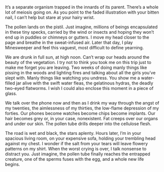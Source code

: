 It’s a separate organism trapped in the innards of its parent. There’s a whole lot of meiosis going on. As you point to the faded illustration with your bitten nail, I can’t help but stare at your hairy wrist.

The pollen lands on the pistil. Just imagine, millions of beings encapsulated in these tiny specks, carried by the wind or insects and hoping they won’t end up in puddles or chimneys or gutters. I move my head closer to the page and breathe in the sweat-infused air. Later that day, I play Minesweeper and feel this vaguest, most difficult to define yearning.

We are drunk in full sun, at high noon. Can’t wrap our heads around the beauty of the vegetation. I try not to think you took me on this trip just to make me forget you are leaving. Two weeks of doing manly things like pissing in the woods and lighting fires and talking about all the girls you’ve slept with. Manly things like watching you undress. You show me a water-filled jar alive with the swift water fleas, the gelatinous hydras, the deadly two-eyed flatworms. I wish I could also enclose this moment in a piece of glass.

We talk over the phone now and then as I drink my way through the angst of my twenties, the aimlessness of my thirties, the low-flame depression of my forties. Our phones become watches become chips become implants. Our hair becomes grey or, in your case, nonexistent. Fat creeps over our organs and under our skin. The pollen tube drills deeper into the cellulose flesh.

The road is wet and black, the stars aplenty. Hours later, I’m in your spacious living room, on your expensive sofa, holding your trembling head against my chest. I wonder if the salt from your tears will leave flowery patterns on my shirt. When the worst crying is over, I talk nonsense to distract you. Just imagine, the pollen tube finally reaches the entrapped creature, one of the sperms fuses with the egg, and a whole new life begins.